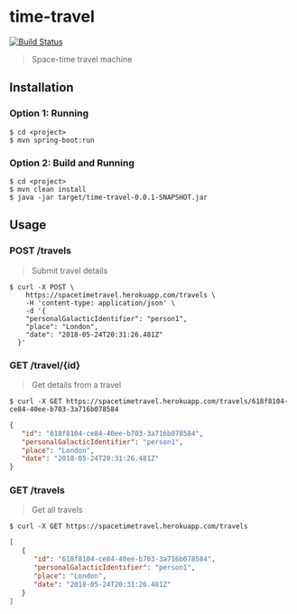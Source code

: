 # time-travel

[![Build Status](https://travis-ci.org/robertoduessmann/time-travel.svg?branch=master)](https://travis-ci.org/robertoduessmann/time-travel)

> Space-time travel machine

## Installation

### Option 1: Running
```console
$ cd <project>
$ mvn spring-boot:run
```

### Option 2: Build and Running
```console
$ cd <project>
$ mvn clean install
$ java -jar target/time-travel-0.0.1-SNAPSHOT.jar
```


## Usage

### POST /travels
> Submit travel details
```console
$ curl -X POST \
    https://spacetimetravel.herokuapp.com/travels \
    -H 'content-type: application/json' \
    -d '{
    "personalGalacticIdentifier": "person1",
    "place": "London",
    "date": "2018-05-24T20:31:26.481Z"
  }'
```

### GET /travel/{id}
> Get details from a travel
```console
$ curl -X GET https://spacetimetravel.herokuapp.com/travels/618f8104-ce84-40ee-b703-3a716b078584
```
```json
{
   "id": "618f8104-ce84-40ee-b703-3a716b078584",
   "personalGalacticIdentifier": "person1",
   "place": "London",
   "date": "2018-05-24T20:31:26.481Z"
}
```

### GET /travels
> Get all travels
```console
$ curl -X GET https://spacetimetravel.herokuapp.com/travels
```
```json
[
   {
      "id": "618f8104-ce84-40ee-b703-3a716b078584",
      "personalGalacticIdentifier": "person1",
      "place": "London",
      "date": "2018-05-24T20:31:26.481Z"
   }
]
```